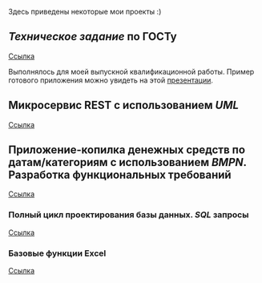Здесь приведены некоторые мои проекты :)

## *Техническое задание* по ГОСТу
[Ссылка](https://docs.google.com/document/d/1NlDg9GRGHCnz0RzQGojgM5uRPdBfnNjh/edit?usp=share_link&ouid=110222086382181659022&rtpof=true&sd=true)

Выполнялось для моей выпускной квалификационной работы. Пример готового приложения можно увидеть на этой [презентации](https://docs.google.com/presentation/d/12a2uFYQ491_NoBf0CcHgnREHssefk3si/edit?usp=share_link&ouid=110222086382181659022&rtpof=true&sd=true).

## Микросервис REST с использованием *UML*
[Ссылка](MicroREST/README.md)

## Приложение-копилка денежных средств по датам/категориям с использованием *BMPN*. Разработка функциональных требований
[Ссылка](https://docs.google.com/document/d/1Ka9sD6MQecjSI7XeMEKJr8nxRQ5gfRbzAt_e5NsipzE/edit?usp=share_link)

### Полный цикл проектирования базы данных. *SQL* запросы
[Ссылка](https://docs.google.com/document/d/1oNJ1wrCGEyAIZeZbM6i5ddg01qd4wnfx/edit?usp=share_link&ouid=110222086382181659022&rtpof=true&sd=true)

### Базовые функции Excel
[Ссылка](https://docs.google.com/spreadsheets/d/1io6YbkpX7rsNBhfBf-MW9SMAINsnwMkIUBIxzoPyJ58/edit?usp=share_link)
